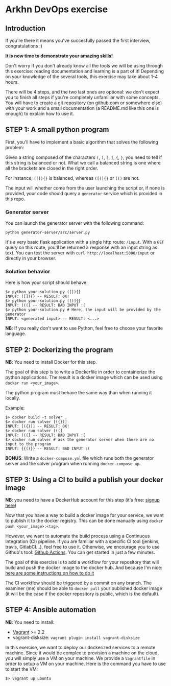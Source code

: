 # Arkhn DevOps exercise

## Introduction

If you're there it means you've succesfully passed the first interview, congratulations :)

**It is now time to demonstrate your amazing skills!**

Don't worry if you don't already know all the tools we will be using through this exercise: reading documentation and learning is a part of it!
Depending on your knowledge of the several tools, this exercise may take about 1-4 hours.

There will be 4 steps, and the two last ones are optional: we don't expect you to finish all steps if you're completely unfamiliar with some concepts.
You will have to create a git repository (on github.com or somewhere else) with your work and a small documentation (a README.md like this one is enough) to explain how to use it.

## STEP 1: A small python program

First, you'll have to implement a basic algorithm that solves the following problem:

Given a string composed of the characters `(`, `)`, `[`, `]`, `{`, `}`, you need to tell if this string is balanced or not. What we call a balanced string is one where all the brackets are closed in the right order.

For instance, `([]){}` is balanced, whereas `([)]{}` or `(()` are not.

The input will whether come from the user launching the script or, if none is provided, your code should query a `generator` service which is provided in this repo.

### Generator server

You can launch the generator server with the following command:

```shell
python generator-server/src/server.py
```

It's a very basic flask application with a single http route: `/input`. With a `GET` query on this route, you'll be returned a response with an input string as text.
You can test the server with `curl http://localhost:5000/input` or directly in your browser.

### Solution behavior

Here is how your script should behave:

```shell
$> python your-solution.py ([]){}
INPUT: ([]){} -- RESULT: OK!
$> python your-solution.py ([)]{}
INPUT: (((] -- RESULT: BAD INPUT :(
$> python your-solution.py # Here, the input will be provided by the generator
INPUT: <generated input> -- RESULT: <...>
```

**NB**: If you really don't want to use Python, feel free to choose your favorite language.

## STEP 2: Dockerizing the program

**NB**: You need to install Docker for this step.

The goal of this step is to write a Dockerfile in order to containerize the python applications. The result is a docker image which can be used using `docker run <your_image>`.

The python program must behave the same way than when running it locally.

Example:

```shell
$> docker build -t solver .
$> docker run solver [({})]
INPUT: [({})] -- RESULT: OK!
$> docker run solver (((]
INPUT: (((] -- RESULT: BAD INPUT :(
$> docker run solver # ask the generator server when there are no input to the program
INPUT: {{()}} -- RESULT: BAD INPUT :(
```

**BONUS**: Write a `docker-compose.yml` file which runs both the generator server and the solver program when running `docker-compose up`.

## STEP 3: Using a CI to build a publish your docker image

**NB**: you need to have a DockerHub account for this step (it's free: [signup here](https://hub.docker.com/signup))

Now that you have a way to build a docker image for your service, we want to publish it to the docker registry. This can be done manually using `docker push <your_image>:<tag>`.

However, we want to automate the build process using a Continuous Integration (CI) pipeline. If you are familiar with a specific CI tool (jenkins, travis, GitlabCI...), feel free to use it. Otherwise, we encourage you to use Github's tool: [Github Actions](https://docs.github.com/en/actions/quickstart). You can get started in just a few minutes.

The goal of this exercise is to add a workflow for your repository that will build and push the docker image to the docker hub. And because I'm nice: [here are some instructions on how to do it](https://github.com/marketplace/actions/build-and-push-docker-images)

The CI workflow should be triggered by a commit on any branch. The examiner (me) should be able to `docker pull` your published docker image (it will be the case if the docker repository is public, which is the default).

## STEP 4: Ansible automation

**NB**: You need to install:

- [Vagrant](https://www.vagrantup.com/docs/installation) >= 2.2
- vagrant-disksize: `vagrant plugin install vagrant-disksize`

In this exercise, we want to deploy our dockerized services to a remote machine. Since it would be complex to provision a machine on the cloud, you will simply use a VM on your machine.
We provide a `Vagrantfile` in order to setup a VM on your machine. Here is the command you have to use to start the VM:

```shell
$> vagrant up ubuntu
```
